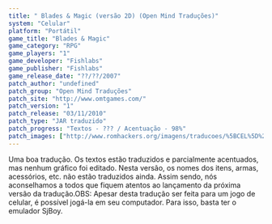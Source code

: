 ```yaml
---
title: " Blades & Magic (versão 2D) (Open Mind Traduções)"
system: "Celular"
platform: "Portátil"
game_title: "Blades & Magic"
game_category: "RPG"
game_players: "1"
game_developer: "Fishlabs"
game_publisher: "Fishlabs"
game_release_date: "??/??/2007"
patch_author: "undefined"
patch_group: "Open Mind Traduções"
patch_site: "http://www.omtgames.com/"
patch_version: "1"
patch_release: "03/11/2010"
patch_type: "JAR traduzido"
patch_progress: "Textos - ??? / Acentuação - 98%"
patch_images: ["http://www.romhackers.org/imagens/traducoes/%5BCEL%5D%20Blades%20&%20Magic%20-%20Open%20Mind%20Tradu%C3%A7%C3%B5es%20-%201.jpg","http://www.romhackers.org/imagens/traducoes/%5BCEL%5D%20Blades%20&%20Magic%20-%20Open%20Mind%20Tradu%C3%A7%C3%B5es%20-%202.jpg","http://www.romhackers.org/imagens/traducoes/%5BCEL%5D%20Blades%20&%20Magic%20-%20Open%20Mind%20Tradu%C3%A7%C3%B5es%20-%203.jpg"]
---
```

Uma boa tradução. Os textos estão traduzidos e parcialmente acentuados, mas nenhum gráfico foi editado. Nesta versão, os nomes dos itens, armas, acessórios, etc. não estão traduzidos ainda. Assim sendo, nós aconselhamos a todos que fiquem atentos ao lançamento da próxima versão da tradução.OBS: Apesar desta tradução ser feita para um jogo de celular, é possível jogá-la em seu computador. Para isso, basta ter o emulador SjBoy.
